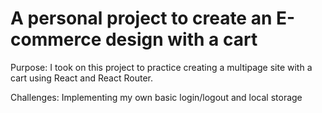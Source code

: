 # A personal project to create an E-commerce design with a cart

Purpose: I took on this project to practice creating a multipage site with a cart using React and React Router.

Challenges: Implementing my own basic login/logout and local storage



